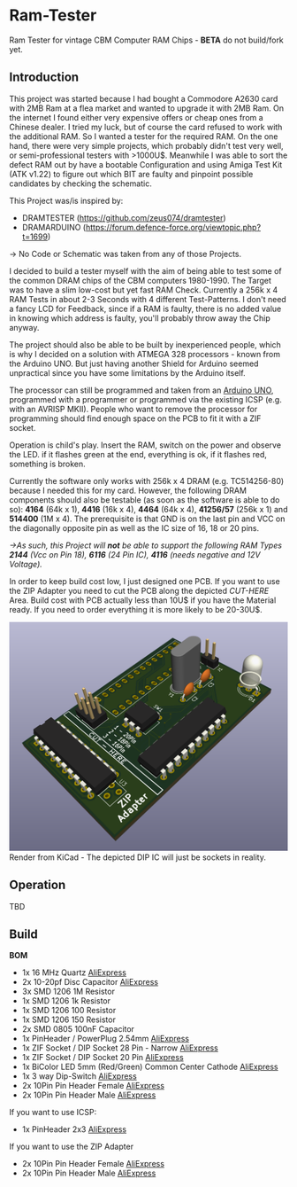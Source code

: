 # Ram-Tester
Ram Tester for vintage CBM Computer RAM Chips - **BETA** do not build/fork yet.

## Introduction
This project was started because I had bought a Commodore A2630 card with 2MB Ram at a flea market and wanted to upgrade it with 2MB Ram. On the internet I found either very expensive offers or cheap ones from a Chinese dealer. I tried my luck, but of course the card refused to work with the additional RAM. So I wanted a tester for the required RAM. On the one hand, there were very simple projects, which probably didn't test very well, or semi-professional testers with >1000U$. Meanwhile I was able to sort the defect RAM out by have a bootable Configuration and using Amiga Test Kit (ATK v1.22) to figure out which BIT are faulty and pinpoint possible candidates by checking the schematic. 

This Project was/is inspired by:
- DRAMTESTER (https://github.com/zeus074/dramtester) 
- DRAMARDUINO (https://forum.defence-force.org/viewtopic.php?t=1699)

-> No Code or Schematic was taken from any of those Projects.

I decided to build a tester myself with the aim of being able to test some of the common DRAM chips of the CBM computers 1980-1990. The Target was to have a slim low-cost but yet fast RAM Check. Currently a 256k x 4 RAM Tests in about 2-3 Seconds with 4 different Test-Patterns. I don't need a fancy LCD for Feedback, since if a RAM is faulty, there is no added value in knowing which address is faulty, you'll probably throw away the Chip anyway. 

The project should also be able to be built by inexperienced people, which is why I decided on a solution with ATMEGA 328 processors - known from the Arduino UNO. But just having another Shield for Arduino seemed unpractical since you have some limitations by the Arduino itself.

The processor can still be programmed and taken from an [Arduino UNO](https://store.arduino.cc/products/arduino-uno-rev3), programmed with a programmer or programmed via the existing ICSP (e.g. with an AVRISP MKII). People who want to remove the processor for programming should find enough space on the PCB to fit it with a ZIF socket. 

Operation is child's play. Insert the RAM, switch on the power and observe the LED. if it flashes green at the end, everything is ok, if it flashes red, something is broken. 

Currently the software only works with 256k x 4 DRAM (e.g. TC514256-80) because I needed this for my card. However, the following DRAM components should also be testable (as soon as the software is able to do so): **4164** (64k x 1), **4416** (16k x 4), **4464** (64k x 4), **41256/57** (256k x 1) and **514400** (1M x 4). The prerequisite is that GND is on the last pin and VCC on the diagonally opposite pin as well as the IC size of 16, 18 or 20 pins. 

*->As such, this Project will **not** be able to support the following RAM Types **2144** (Vcc on Pin 18), **6116** (24 Pin IC), **4116** (needs negative and 12V Voltage).*

In order to keep build cost low, I just designed one PCB. If you want to use the ZIP Adapter you need to cut the PCB along the depicted *CUT-HERE* Area. Build cost with PCB actually less than 10U$ if you have the Material ready. If you need to order everything it is more likely to be 20-30U$.

![Ram-Tester PCB](https://github.com/tops4u/Ram-Tester/blob/main/RamTester.png?raw=true)
Render from KiCad - The depicted DIP IC will just be sockets in reality. 

## Operation
TBD

## Build
**BOM**
- 1x 16 MHz Quartz [AliExpress](https://aliexpress.com/item/1005006119798769.html)
- 2x 10-20pf Disc Capacitor [AliExpress](https://aliexpress.com/item/1005003167676803.html)
- 3x SMD 1206 1M Resistor
- 1x SMD 1206 1k Resistor
- 1x SMD 1206 100 Resistor
- 1x SMD 1206 150 Resistor
- 2x SMD 0805 100nF Capacitor 
- 1x PinHeader / PowerPlug 2.54mm [AliExpress](https://aliexpress.com/item/1005003179482974.html)
- 1x ZIF Socket / DIP Socket 28 Pin - Narrow [AliExpress](https://aliexpress.com/item/1005007205054381.html)
- 1x ZIF Socket / DIP Socket 20 Pin [AliExpress](https://aliexpress.com/item/1005007205054381.html)
- 1x BiColor LED 5mm (Red/Green) Common Center Cathode [AliExpress](https://aliexpress.com/item/1005006014283662.html)
- 1x 3 way Dip-Switch [AliExpress](https://aliexpress.com/item/4001205849246.html)
- 2x 10Pin Pin Header Female [AliExpress](https://aliexpress.com/item/32717301965.html)
- 2x 10Pin Pin Header Male [AliExpress](https://aliexpress.com/item/1005005390193356.html)
  
If you want to use ICSP:
- 1x PinHeader 2x3 [AliExpress](https://aliexpress.com/item/4000303366348.html)
  
If you want to use the ZIP Adapter
- 2x 10Pin Pin Header Female [AliExpress](https://aliexpress.com/item/32717301965.html)
- 2x 10Pin Pin Header Male [AliExpress](https://aliexpress.com/item/1005005390193356.html)
